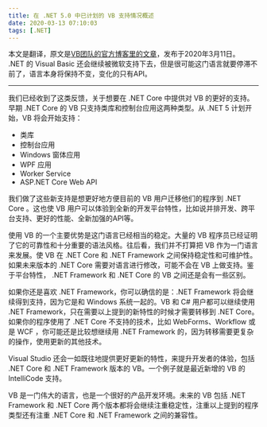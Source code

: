 ```yaml
---
title: 在 .NET 5.0 中已计划的 VB 支持情况概述
date: 2020-03-13 07:10:03
tags: [.NET]
---
```

本文是翻译，原文是[VB团队的官方博客里的文章](https://devblogs.microsoft.com/vbteam/visual-basic-support-planned-for-net-5-0/)，发布于2020年3月11日。  
.NET 的 Visual Basic 还会继续被微软支持下去，但是很可能这门语言就要停滞不前了，语言本身将保持不变，变化的只有API。

-----

我们已经收到了这类反馈，关于想要在 .NET Core 中提供对 VB 的更好的支持。早期 .NET Core 的 VB 只支持类库和控制台应用这两种类型。从 .NET 5 计划开始，VB 将会开始支持：
- 类库
- 控制台应用
- Windows 窗体应用
- WPF 应用
- Worker Service
- ASP.NET Core Web API

我们做了这些新支持是想更好地方便目前的 VB 用户迁移他们的程序到 .NET Core 。这也使 VB 用户可以体验到全新的开发平台特性，比如说并排开发、跨平台支持、更好的性能、全新加强的API等。

使用 VB 的一个主要优势是这门语言已经相当的稳定。大量的 VB 程序员已经证明了它的可靠性和十分重要的语法风格。往后看，我们并不打算把 VB 作为一门语言来发展。使 VB 在 .NET Core 和 .NET Framework 之间保持稳定性和可维护性。如果未来版本的 .NET Core 需要对语言进行修改，可能不会在 VB 上做支持。鉴于平台特性， .NET Framework 和 .NET Core 的 VB 之间还是会有一些区别。

如果你还是喜欢 .NET Framework，你可以确信的是：.NET Framework 将会继续得到支持，因为它是和 Windows 系统一起的。VB 和 C# 用户都可以继续使用 .NET Framework，只在需要以上提到的新特性的时候才需要转移到 .NET Core。如果你的程序使用了 .NET Core 不支持的技术，比如 WebForms、Workflow 或是 WCF ，你可能还是比较想继续用 .NET Framework 的，因为转移需要更复杂的操作，使用更新的其他技术。

Visual Studio 还会一如既往地提供更好更新的特性，来提升开发者的体验，包括 .NET Core 和 .NET Framework 版本的 VB。一个例子就是最近新增的 VB 的 IntelliCode 支持。

VB 是一门伟大的语言，也是一个很好的产品开发环境。未来的 VB 包括 .NET Framework 和 .NET Core 两个版本都将会继续注重稳定性，注重以上提到的程序类型还有注重 .NET Core 和 .NET Framework 之间的兼容性。
